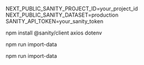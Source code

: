 NEXT_PUBLIC_SANITY_PROJECT_ID=your_project_id
NEXT_PUBLIC_SANITY_DATASET=production
SANITY_API_TOKEN=your_sanity_token

npm install @sanity/client axios dotenv


npm run import-data

npm run import-data
